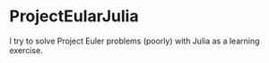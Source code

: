 # ProjectEularJulia
I try to solve Project Euler problems (poorly) with Julia as a learning exercise. 

